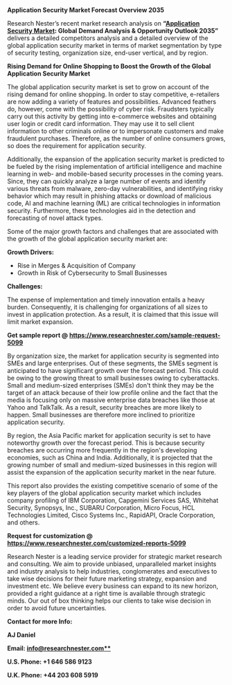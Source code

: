 ﻿**Application Security Market Forecast Overview 2035** 

Research Nester’s recent market research analysis on **“[Application Security Market](https://www.researchnester.com/reports/application-security-market/5099): Global Demand Analysis & Opportunity Outlook 2035”** delivers a detailed competitors analysis and a detailed overview of the global application security market in terms of market segmentation by type of security testing, organization size, end-user vertical, and by region. 

**Rising Demand for Online Shopping to Boost the Growth of the Global Application Security Market**

The global application security market is set to grow on account of the rising demand for online shopping. In order to stay competitive, e-retailers are now adding a variety of features and possibilities. Advanced feathers do, however, come with the possibility of cyber risk. Fraudsters typically carry out this activity by getting into e-commerce websites and obtaining user login or credit card information. They may use it to sell client information to other criminals online or to impersonate customers and make fraudulent purchases. Therefore, as the number of online consumers grows, so does the requirement for application security. 

Additionally, the expansion of the application security market is predicted to be fueled by the rising implementation of artificial intelligence and machine learning in web- and mobile-based security processes in the coming years. Since, they can quickly analyze a large number of events and identify various threats from malware, zero-day vulnerabilities, and identifying risky behavior which may result in phishing attacks or download of malicious code, AI and machine learning (ML) are critical technologies in information security. Furthermore, these technologies aid in the detection and forecasting of novel attack types. 

Some of the major growth factors and challenges that are associated with the growth of the global application security market are: 

**Growth Drivers:**

- Rise in Merges & Acquisition of Company 
- Growth in Risk of Cybersecurity to Small Businesses 

**Challenges:**

The expense of implementation and timely innovation entails a heavy burden. Consequently, it is challenging for organizations of all sizes to invest in application protection. As a result, it is claimed that this issue will limit market expansion. 

**Get sample report @ <https://www.researchnester.com/sample-request-5099>** 

By organization size, the market for application security is segmented into SMEs and large enterprises. Out of these segments, the SMEs segment is anticipated to have significant growth over the forecast period. This could be owing to the growing threat to small businesses owing to cyberattacks. Small and medium-sized enterprises (SMEs) don't think they may be the target of an attack because of their low profile online and the fact that the media is focusing only on massive enterprise data breaches like those at Yahoo and TalkTalk. As a result, security breaches are more likely to happen. Small businesses are therefore more inclined to prioritize application security. 

By region, the Asia Pacific market for application security is set to have noteworthy growth over the forecast period. This is because security breaches are occurring more frequently in the region's developing economies, such as China and India. Additionally, it is projected that the growing number of small and medium-sized businesses in this region will assist the expansion of the application security market in the near future. 

This report also provides the existing competitive scenario of some of the key players of the global application security market which includes company profiling of IBM Corporation, Capgemini Services SAS, Whitehat Security, Synopsys, Inc., SUBARU Corporation, Micro Focus, HCL Technologies Limited, Cisco Systems Inc., RapidAPI, Oracle Corporation, and others. 

**Request for customization @ <https://www.researchnester.com/customized-reports-5099>** 

Research Nester is a leading service provider for strategic market research and consulting. We aim to provide unbiased, unparalleled market insights and industry analysis to help industries, conglomerates and executives to take wise decisions for their future marketing strategy, expansion and investment etc. We believe every business can expand to its new horizon, provided a right guidance at a right time is available through strategic minds. Our out of box thinking helps our clients to take wise decision in order to avoid future uncertainties.

**Contact for more Info:**

**AJ Daniel**

**Email: [info@researchnester.com**](mailto:info@researchnester.com)**

**U.S. Phone: +1 646 586 9123** 

**U.K. Phone: +44 203 608 5919**

